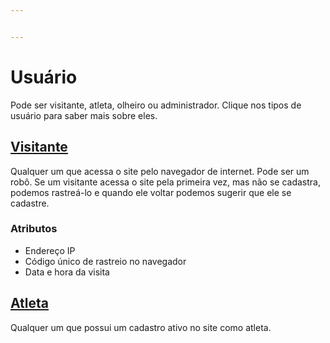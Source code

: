 ```yaml
---


---
```


<h1 id="usuário">Usuário</h1>
<p>Pode ser visitante, atleta, olheiro ou administrador. Clique nos tipos de usuário para saber mais sobre eles.</p>
<h2 id="visitante"><a href="https://bruno-lombardi.github.io/doc-agente/docs/estudo_de_caso#visitante">Visitante</a></h2>
<p>Qualquer um que acessa o site pelo navegador de internet. Pode ser um robô. Se um visitante acessa o site pela primeira vez, mas não se cadastra, podemos rastreá-lo e quando ele voltar podemos sugerir que ele se cadastre.</p>
<h3 id="atributos">Atributos</h3>
<ul>
<li>Endereço IP</li>
<li>Código único de rastreio no navegador</li>
<li>Data e hora da visita</li>
</ul>
<h2 id="atleta"><a href="https://bruno-lombardi.github.io/doc-agente/docs/estudo_de_caso#atleta">Atleta</a></h2>
<p>Qualquer um que possui um cadastro ativo no site como atleta.</p>

